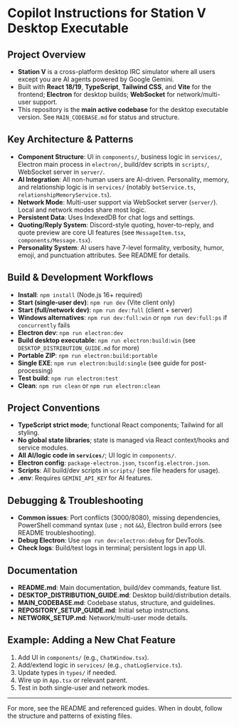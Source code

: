 # Copilot Instructions for Station V Desktop Executable

## Project Overview
- **Station V** is a cross-platform desktop IRC simulator where all users except you are AI agents powered by Google Gemini.
- Built with **React 18/19**, **TypeScript**, **Tailwind CSS**, and **Vite** for the frontend; **Electron** for desktop builds; **WebSocket** for network/multi-user support.
- This repository is the **main active codebase** for the desktop executable version. See `MAIN_CODEBASE.md` for status and structure.

## Key Architecture & Patterns
- **Component Structure**: UI in `components/`, business logic in `services/`, Electron main process in `electron/`, build/dev scripts in `scripts/`, WebSocket server in `server/`.
- **AI Integration**: All non-human users are AI-driven. Personality, memory, and relationship logic is in `services/` (notably `botService.ts`, `relationshipMemoryService.ts`).
- **Network Mode**: Multi-user support via WebSocket server (`server/`). Local and network modes share most logic.
- **Persistent Data**: Uses IndexedDB for chat logs and settings.
- **Quoting/Reply System**: Discord-style quoting, hover-to-reply, and quote preview are core UI features (see `MessageItem.tsx`, `components/Message.tsx`).
- **Personality System**: AI users have 7-level formality, verbosity, humor, emoji, and punctuation attributes. See README for details.

## Build & Development Workflows
- **Install**: `npm install` (Node.js 16+ required)
- **Start (single-user dev)**: `npm run dev` (Vite client only)
- **Start (full/network dev)**: `npm run dev:full` (client + server)
- **Windows alternatives**: `npm run dev:full:win` or `npm run dev:full:ps` if `concurrently` fails
- **Electron dev**: `npm run electron:dev`
- **Build desktop executable**: `npm run electron:build:win` (see `DESKTOP_DISTRIBUTION_GUIDE.md` for more)
- **Portable ZIP**: `npm run electron:build:portable`
- **Single EXE**: `npm run electron:build:single` (see guide for post-processing)
- **Test build**: `npm run electron:test`
- **Clean**: `npm run clean` or `npm run electron:clean`

## Project Conventions
- **TypeScript strict mode**; functional React components; Tailwind for all styling.
- **No global state libraries**; state is managed via React context/hooks and service modules.
- **All AI/logic code in `services/`**; UI logic in `components/`.
- **Electron config**: `package-electron.json`, `tsconfig.electron.json`.
- **Scripts**: All build/dev scripts in `scripts/` (see file headers for usage).
- **.env**: Requires `GEMINI_API_KEY` for AI features.

## Debugging & Troubleshooting
- **Common issues**: Port conflicts (3000/8080), missing dependencies, PowerShell command syntax (use `;` not `&&`), Electron build errors (see README troubleshooting).
- **Debug Electron**: Use `npm run dev:electron:debug` for DevTools.
- **Check logs**: Build/test logs in terminal; persistent logs in app UI.

## Documentation
- **README.md**: Main documentation, build/dev commands, feature list.
- **DESKTOP_DISTRIBUTION_GUIDE.md**: Desktop build/distribution details.
- **MAIN_CODEBASE.md**: Codebase status, structure, and guidelines.
- **REPOSITORY_SETUP_GUIDE.md**: Initial setup instructions.
- **NETWORK_SETUP.md**: Network/multi-user mode details.

## Example: Adding a New Chat Feature
1. Add UI in `components/` (e.g., `ChatWindow.tsx`).
2. Add/extend logic in `services/` (e.g., `chatLogService.ts`).
3. Update types in `types/` if needed.
4. Wire up in `App.tsx` or relevant parent.
5. Test in both single-user and network modes.

---
For more, see the README and referenced guides. When in doubt, follow the structure and patterns of existing files.
